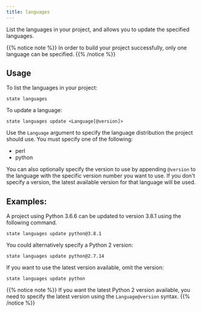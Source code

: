 ```yaml
---
title: languages
---
```


List the languages in your project, and allows you to update the specified languages.<!--more-->

{{% notice note %}}
In order to build your project successfully, only one language can be specified.
{{% /notice %}}

## Usage

To list the languages in your project:

```text
state languages
```

To update a language:

```text
state languages update <Language[@version]>
```

Use the `Language` argument to specify the language distribution the project should use. You must specify one of the following:

* perl
* python

You can also optionally specify the version to use by appending `@version` to the language with the specific version number you want to use. If you don't specify a version, the latest available version for that language will be used.

## Examples:

A project using Python 3.6.6 can be updated to version 3.8.1 using the following command.

```text
state languages update python@3.8.1
```

You could alternatively specify a Python 2 version:

```text
state languages update python@2.7.14
```

If you want to use the latest version available, omit the version:

```text
state languages update python
```
 
{{% notice note %}}
If you want the latest Python 2 version available, you need to specify the latest version using the `Language@version` syntax.
{{% /notice %}}
